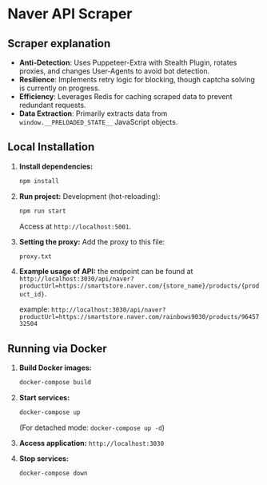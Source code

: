 # Naver API Scraper

## Scraper explanation

*   **Anti-Detection**: Uses Puppeteer-Extra with Stealth Plugin, rotates proxies, and changes User-Agents to avoid bot detection.
*   **Resilience**: Implements retry logic for blocking, though captcha solving is currently on progress.
*   **Efficiency**: Leverages Redis for caching scraped data to prevent redundant requests.
*   **Data Extraction**: Primarily extracts data from `window.__PRELOADED_STATE__` JavaScript objects.


## Local Installation

1.  **Install dependencies:**
    ```bash
    npm install
    ```
3.  **Run project:**
    Development (hot-reloading):
    ```bash
    npm run start
    ```
    Access at `http://localhost:5001`.

4.  **Setting the proxy:**
    Add the proxy to this file:
    ```bash
    proxy.txt
    ```

5.  **Example usage of API:**
    the endpoint can be found at `http://localhost:3030/api/naver?productUrl=https://smartstore.naver.com/{store_name}/products/{product_id}`.

    example: `http://localhost:3030/api/naver?productUrl=https://smartstore.naver.com/rainbows9030/products/9645732504` 




## Running via Docker

1.  **Build Docker images:**
    ```bash
    docker-compose build
    ```

2.  **Start services:**
    ```bash
    docker-compose up
    ```
    (For detached mode: `docker-compose up -d`)

3.  **Access application:**
    `http://localhost:3030`

4.  **Stop services:**
    ```bash
    docker-compose down
